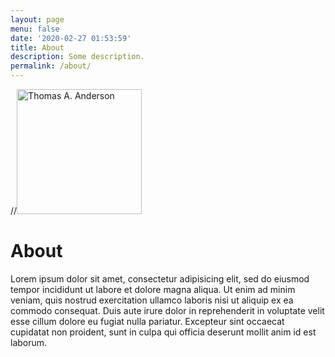 ```yaml
---
layout: page
menu: false
date: '2020-02-27 01:53:59'
title: About
description: Some description.
permalink: /about/
---
```


//<img class="img-rounded" src="/assets/img/uploads/profile.png" alt="Thomas A. Anderson" width="200">

# About

Lorem ipsum dolor sit amet, consectetur adipisicing elit, sed do eiusmod
tempor incididunt ut labore et dolore magna aliqua. Ut enim ad minim veniam,
quis nostrud exercitation ullamco laboris nisi ut aliquip ex ea commodo
consequat. Duis aute irure dolor in reprehenderit in voluptate velit esse
cillum dolore eu fugiat nulla pariatur. Excepteur sint occaecat cupidatat non
proident, sunt in culpa qui officia deserunt mollit anim id est laborum.
